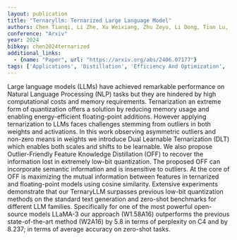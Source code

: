 ```yaml
---
layout: publication
title: "Ternaryllm: Ternarized Large Language Model"
authors: Chen Tianqi, Li Zhe, Xu Weixiang, Zhu Zeyu, Li Dong, Tian Lu, Barsoum Emad, Wang Peisong, Cheng Jian
conference: "Arxiv"
year: 2024
bibkey: chen2024ternarized
additional_links:
  - {name: "Paper", url: "https://arxiv.org/abs/2406.07177"}
tags: ['Applications', 'Distillation', 'Efficiency And Optimization', 'Language Modeling', 'Quantization', 'RAG']
---
```

Large language models (LLMs) have achieved remarkable performance on Natural Language Processing (NLP) tasks but they are hindered by high computational costs and memory requirements. Ternarization an extreme form of quantization offers a solution by reducing memory usage and enabling energy-efficient floating-point additions. However applying ternarization to LLMs faces challenges stemming from outliers in both weights and activations. In this work observing asymmetric outliers and non-zero means in weights we introduce Dual Learnable Ternarization (DLT) which enables both scales and shifts to be learnable. We also propose Outlier-Friendly Feature Knowledge Distillation (OFF) to recover the information lost in extremely low-bit quantization. The proposed OFF can incorporate semantic information and is insensitive to outliers. At the core of OFF is maximizing the mutual information between features in ternarized and floating-point models using cosine similarity. Extensive experiments demonstrate that our TernaryLLM surpasses previous low-bit quantization methods on the standard text generation and zero-shot benchmarks for different LLM families. Specifically for one of the most powerful open-source models LLaMA-3 our approach (W1.58A16) outperforms the previous state-of-the-art method (W2A16) by 5.8 in terms of perplexity on C4 and by 8.237; in terms of average accuracy on zero-shot tasks.
